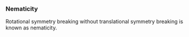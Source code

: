 ### Nematicity 
Rotational symmetry breaking without translational symmetry breaking is known as nematicity. 
